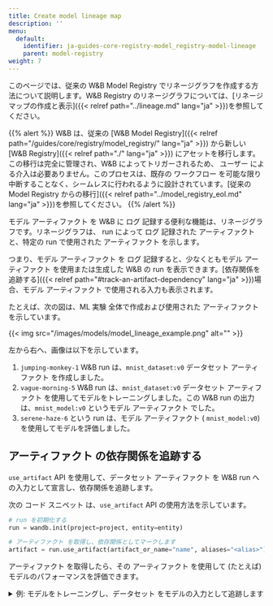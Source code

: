 ```yaml
---
title: Create model lineage map
description: ''
menu:
  default:
    identifier: ja-guides-core-registry-model_registry-model-lineage
    parent: model-registry
weight: 7
---
```


このページでは、従来の W&B Model Registry でリネージグラフを作成する方法について説明します。W&B Registry のリネージグラフについては、[リネージマップの作成と表示]({{< relref path="../lineage.md" lang="ja" >}})を参照してください。

{{% alert %}}
W&B は、従来の [W&B Model Registry]({{< relref path="/guides/core/registry/model_registry/" lang="ja" >}}) から新しい [W&B Registry]({{< relref path="./" lang="ja" >}}) にアセットを移行します。この移行は完全に管理され、W&B によってトリガーされるため、 ユーザー による介入は必要ありません。このプロセスは、既存の ワークフロー を可能な限り中断することなく、シームレスに行われるように設計されています。[従来の Model Registry からの移行]({{< relref path="../model_registry_eol.md" lang="ja" >}})を参照してください。
{{% /alert %}}

モデル アーティファクト を W&B に ログ 記録する便利な機能は、リネージグラフです。リネージグラフは、 run によって ログ 記録された アーティファクト と、特定の run で使用された アーティファクト を示します。

つまり、モデル アーティファクト を ログ 記録すると、少なくともモデル アーティファクト を使用または生成した W&B の run を表示できます。[依存関係を追跡する]({{< relref path="#track-an-artifact-dependency" lang="ja" >}})場合、モデル アーティファクト で使用される入力も表示されます。

たとえば、次の図は、ML 実験 全体で作成および使用された アーティファクト を示しています。

{{< img src="/images/models/model_lineage_example.png" alt="" >}}

左から右へ、画像は以下を示しています。
1. `jumping-monkey-1` W&B run は、`mnist_dataset:v0` データセット アーティファクト を作成しました。
2. `vague-morning-5` W&B run は、`mnist_dataset:v0` データセット アーティファクト を使用してモデルをトレーニングしました。この W&B run の出力は、`mnist_model:v0` というモデル アーティファクト でした。
3. `serene-haze-6` という run は、モデル アーティファクト ( `mnist_model:v0`) を使用してモデルを評価しました。

## アーティファクト の依存関係を追跡する

`use_artifact` API を使用して、データセット アーティファクト を W&B run への入力として宣言し、依存関係を追跡します。

次の コード スニペット は、`use_artifact` API の使用方法を示しています。

```python
# run を初期化する
run = wandb.init(project=project, entity=entity)

# アーティファクト を取得し、依存関係としてマークします
artifact = run.use_artifact(artifact_or_name="name", aliases="<alias>")
```

アーティファクト を取得したら、その アーティファクト を使用して (たとえば) モデルのパフォーマンスを評価できます。

<details>

<summary>例: モデルをトレーニングし、データセット をモデルの入力として追跡します</summary>

```python
job_type = "train_model"

config = {
    "optimizer": "adam",
    "batch_size": 128,
    "epochs": 5,
    "validation_split": 0.1,
}

run = wandb.init(project=project, job_type=job_type, config=config)

version = "latest"
name = "{}:{}".format("{}_dataset".format(model_use_case_id), version)

artifact = run.use_artifact(name)

train_table = artifact.get("train_table")
x_train = train_table.get_column("x_train", convert_to="numpy")
y_train = train_table.get_column("y_train", convert_to="numpy")

# config 辞書 からの値を簡単にアクセスできるように変数に格納します
num_classes = 10
input_shape = (28, 28, 1)
loss = "categorical_crossentropy"
optimizer = run.config["optimizer"]
metrics = ["accuracy"]
batch_size = run.config["batch_size"]
epochs = run.config["epochs"]
validation_split = run.config["validation_split"]

# モデル アーキテクチャ を作成する
model = keras.Sequential(
    [
        layers.Input(shape=input_shape),
        layers.Conv2D(32, kernel_size=(3, 3), activation="relu"),
        layers.MaxPooling2D(pool_size=(2, 2)),
        layers.Conv2D(64, kernel_size=(3, 3), activation="relu"),
        layers.MaxPooling2D(pool_size=(2, 2)),
        layers.Flatten(),
        layers.Dropout(0.5),
        layers.Dense(num_classes, activation="softmax"),
    ]
)
model.compile(loss=loss, optimizer=optimizer, metrics=metrics)

# トレーニング データ のラベルを生成する
y_train = keras.utils.to_categorical(y_train, num_classes)

# トレーニング セット と テスト セット を作成する
x_t, x_v, y_t, y_v = train_test_split(x_train, y_train, test_size=0.33)

# モデルをトレーニングする
model.fit(
    x=x_t,
    y=y_t,
    batch_size=batch_size,
    epochs=epochs,
    validation_data=(x_v, y_v),
    callbacks=[WandbCallback(log_weights=True, log_evaluation=True)],
)

# モデルをローカルに保存する
path = "model.h5"
model.save(path)

path = "./model.h5"
registered_model_name = "MNIST-dev"
name = "mnist_model"

run.link_model(path=path, registered_model_name=registered_model_name, name=name)
run.finish()
```

</details>

